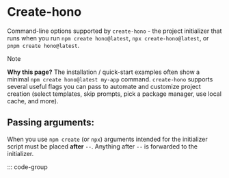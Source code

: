 # Create-hono

Command-line options supported by `create-hono` - the project initializer that runs when you run `npm create hono@latest`, `npx create-hono@latest`, or `pnpm create hono@latest`.

> [!NOTE]
> **Why this page?** The installation / quick-start examples often show a minimal `npm create hono@latest my-app` command. `create-hono` supports several useful flags you can pass to automate and customize project creation (select templates, skip prompts, pick a package manager, use local cache, and more).

## Passing arguments:

When you use `npm create` (or `npx`) arguments intended for the initializer script must be placed **after** `--`. Anything after `--` is forwarded to the initializer.

::: code-group

```sh [npm]